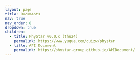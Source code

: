 ```yaml
---
layout: page
title: Documents
nav: true
nav_order: 8
dropdown: true
children:
  - title: PhyStar v0.0.x (thu24)
    permalink: https://www.yuque.com/cuizw/phystar
  - title: API Document
    permalink: https://phystar-group.github.io/APIDocument/
---
```

